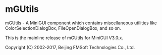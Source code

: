 # mGUtils

mGUtils - A MiniGUI component which contains miscellaneous utilities 
like ColorSelectionDialogBox, FileOpenDialogBox, and so on.

This is the mainline release of mGUtils for MiniGUI V3.0.x.

Copyright (C) 2002-2017, Beijing FMSoft Technologies Co., Ltd.
